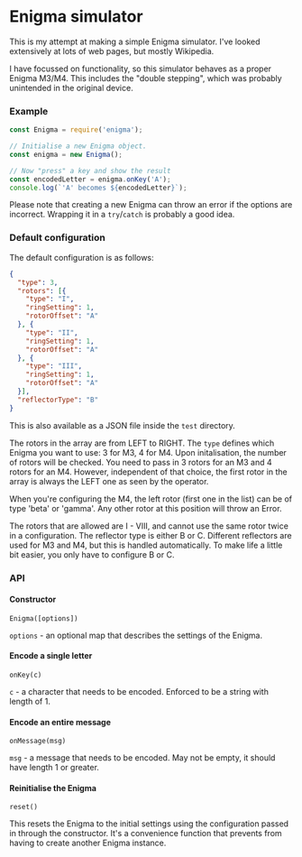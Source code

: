 # Enigma simulator

This is my attempt at making a simple Enigma simulator. I've looked extensively at lots of web pages, but mostly Wikipedia.

I have focussed on functionality, so this simulator behaves as a proper Enigma M3/M4. This includes the "double stepping", which was probably unintended in the original device.

### Example

```javascript
const Enigma = require('enigma');

// Initialise a new Enigma object.
const enigma = new Enigma();

// Now "press" a key and show the result
const encodedLetter = enigma.onKey('A');
console.log(`'A' becomes ${encodedLetter}`);
```

Please note that creating a new Enigma can throw an error if the options are incorrect. Wrapping it in a `try`/`catch` is probably a good idea.

### Default configuration

The default configuration is as follows:

```json
{
  "type": 3,
  "rotors": [{
    "type": "I",
    "ringSetting": 1,
    "rotorOffset": "A"
  }, {
    "type": "II",
    "ringSetting": 1,
    "rotorOffset": "A"
  }, {
    "type": "III",
    "ringSetting": 1,
    "rotorOffset": "A"
  }],
  "reflectorType": "B"
}
```

This is also available as a JSON file inside the `test` directory.

The rotors in the array are from LEFT to RIGHT. The `type` defines which Enigma you want to use: 3 for M3, 4 for M4. Upon initalisation, the number of rotors will be checked. You need to pass in 3 rotors for an M3 and 4 rotors for an M4. However, independent of that choice, the first rotor in the array is always the LEFT one as seen by the operator.

When you're configuring the M4, the left rotor (first one in the list) can be of type 'beta' or 'gamma'. Any other rotor at this position will throw an Error.

The rotors that are allowed are I - VIII, and cannot use the same rotor twice in a configuration. The reflector type is either B or C. Different reflectors are used for M3 and M4, but this is handled automatically. To make life a little bit easier, you only have to configure B or C.

### API 

#### Constructor

`Enigma([options])`

`options` - an optional map that describes the settings of the Enigma.

#### Encode a single letter

`onKey(c)`

`c` - a character that needs to be encoded. Enforced to be a string with length of 1.

#### Encode an entire message

`onMessage(msg)`

`msg` - a message that needs to be encoded. May not be empty, it should have length 1 or greater.

#### Reinitialise the Enigma

`reset()`

This resets the Enigma to the initial settings using the configuration passed in through the constructor. It's a convenience function that prevents from having to create another Enigma instance.
